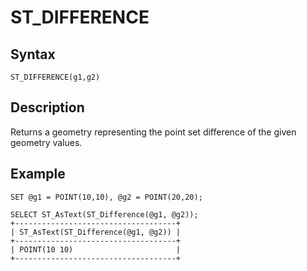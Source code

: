 
# ST_DIFFERENCE

## Syntax


```
ST_DIFFERENCE(g1,g2)
```

## Description


Returns a geometry representing the point set difference of the given geometry values.


## Example


```
SET @g1 = POINT(10,10), @g2 = POINT(20,20);

SELECT ST_AsText(ST_Difference(@g1, @g2));
+------------------------------------+
| ST_AsText(ST_Difference(@g1, @g2)) |
+------------------------------------+
| POINT(10 10)                       |
+------------------------------------+
```
